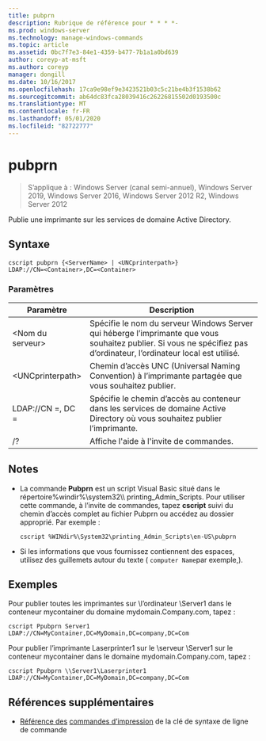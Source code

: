 ```yaml
---
title: pubprn
description: Rubrique de référence pour * * * *-
ms.prod: windows-server
ms.technology: manage-windows-commands
ms.topic: article
ms.assetid: 0bc7f7e3-84e1-4359-b477-7b1a1a0bd639
author: coreyp-at-msft
ms.author: coreyp
manager: dongill
ms.date: 10/16/2017
ms.openlocfilehash: 17ca9e98ef9e3423521b03c5c21be4b3f1538b62
ms.sourcegitcommit: ab64dc83fca28039416c26226815502d0193500c
ms.translationtype: MT
ms.contentlocale: fr-FR
ms.lasthandoff: 05/01/2020
ms.locfileid: "82722777"
---
```

# <a name="pubprn"></a>pubprn

> S’applique à : Windows Server (canal semi-annuel), Windows Server 2019, Windows Server 2016, Windows Server 2012 R2, Windows Server 2012

Publie une imprimante sur les services de domaine Active Directory.

## <a name="syntax"></a>Syntaxe
```
cscript pubprn {<ServerName> | <UNCprinterpath>} 
LDAP://CN=<Container>,DC=<Container>
```

### <a name="parameters"></a>Paramètres
|Paramètre|Description|
|-------|--------|
|\<Nom du serveur>|Spécifie le nom du serveur Windows Server qui héberge l’imprimante que vous souhaitez publier. Si vous ne spécifiez pas d’ordinateur, l’ordinateur local est utilisé.|
|\<UNCprinterpath>|Chemin d’accès UNC (Universal Naming Convention) à l’imprimante partagée que vous souhaitez publier.|
|LDAP://CN =<Container>, DC =<Container>|Spécifie le chemin d’accès au conteneur dans les services de domaine Active Directory où vous souhaitez publier l’imprimante.|
|/?|Affiche l'aide à l'invite de commandes.|

## <a name="remarks"></a>Notes 
-   La commande **Pubprn** est un script Visual Basic situé dans le répertoire%windir%\system32\\\ <language> printing_Admin_Scripts. Pour utiliser cette commande, à l’invite de commandes, tapez **cscript** suivi du chemin d’accès complet au fichier Pubprn ou accédez au dossier approprié. Par exemple :
    ```
    cscript %WINdir%\System32\printing_Admin_Scripts\en-US\pubprn
    ```
-   Si les informations que vous fournissez contiennent des espaces, utilisez des guillemets autour du texte ( `computer Name`par exemple,).

## <a name="examples"></a>Exemples
Pour publier toutes les imprimantes sur \\l’ordinateur \Server1 dans le conteneur mycontainer du domaine mydomain.Company.com, tapez :
```
cscript Ppubprn Server1 LDAP://CN=MyContainer,DC=MyDomain,DC=company,DC=Com
```
Pour publier l’imprimante Laserprinter1 sur le \\serveur \Server1 sur le conteneur mycontainer dans le domaine mydomain.Company.com, tapez :
```
cscript Ppubprn \\Server1\Laserprinter1 LDAP://CN=MyContainer,DC=MyDomain,DC=company,DC=Com
```

## <a name="additional-references"></a>Références supplémentaires
- [Référence des](command-line-syntax-key.md)
[commandes d’impression](print-command-reference.md) de la clé de syntaxe de ligne de commande
